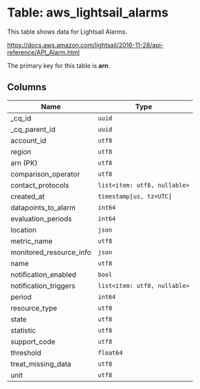 # Table: aws_lightsail_alarms

This table shows data for Lightsail Alarms.

https://docs.aws.amazon.com/lightsail/2016-11-28/api-reference/API_Alarm.html

The primary key for this table is **arn**.

## Columns

| Name          | Type          |
| ------------- | ------------- |
|_cq_id|`uuid`|
|_cq_parent_id|`uuid`|
|account_id|`utf8`|
|region|`utf8`|
|arn (PK)|`utf8`|
|comparison_operator|`utf8`|
|contact_protocols|`list<item: utf8, nullable>`|
|created_at|`timestamp[us, tz=UTC]`|
|datapoints_to_alarm|`int64`|
|evaluation_periods|`int64`|
|location|`json`|
|metric_name|`utf8`|
|monitored_resource_info|`json`|
|name|`utf8`|
|notification_enabled|`bool`|
|notification_triggers|`list<item: utf8, nullable>`|
|period|`int64`|
|resource_type|`utf8`|
|state|`utf8`|
|statistic|`utf8`|
|support_code|`utf8`|
|threshold|`float64`|
|treat_missing_data|`utf8`|
|unit|`utf8`|
